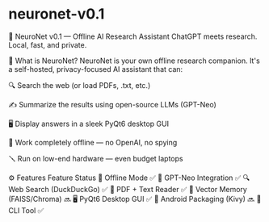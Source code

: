 # neuronet-v0.1
🧠 NeuroNet v0.1 — Offline AI Research Assistant
ChatGPT meets research. Local, fast, and private.

📌 What is NeuroNet?
NeuroNet is your own offline research companion. It's a self-hosted, privacy-focused AI assistant that can:

🔍 Search the web (or load PDFs, .txt, etc.)

✍️ Summarize the results using open-source LLMs (GPT-Neo)

🖥️ Display answers in a sleek PyQt6 desktop GUI

🧠 Work completely offline — no OpenAI, no spying

🪛 Run on low-end hardware — even budget laptops

⚙️ Features
Feature	Status
🔌 Offline Mode	✅
🧠 GPT-Neo Integration	✅
🔍 Web Search (DuckDuckGo)	✅
📄 PDF + Text Reader	✅
🧰 Vector Memory (FAISS/Chroma)	🔜
🖥️ PyQt6 Desktop GUI	✅
📱 Android Packaging (Kivy)	🔜
💬 CLI Tool	✅
